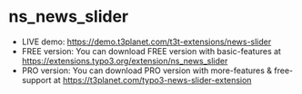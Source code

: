 # ns_news_slider

- LIVE demo: https://demo.t3planet.com/t3t-extensions/news-slider
- FREE version: You can download FREE version with basic-features at https://extensions.typo3.org/extension/ns_news_slider
- PRO version: You can download PRO version with more-features & free-support at https://t3planet.com/typo3-news-slider-extension
